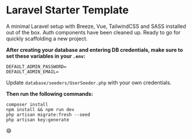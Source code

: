 # Laravel Starter Template

A minimal Laravel setup with Breeze, Vue, TailwindCSS and SASS installed out of the box. Auth components have been cleaned up. 
Ready to go for quickly scaffolding a new project.

**After creating your database and entering DB credentials, make sure to set these variables in your `.env`:**
```
DEFAULT_ADMIN_PASSWORD=
DEFAULT_ADMIN_EMAIL=
```

Update `database/seeders/UserSeeder.php` with your own credentials.

**Then run the following commands:**
```
composer install
npm install && npm run dev
php artisan migrate:fresh --seed
php artisan key:generate
```

😄
